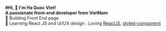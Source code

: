 
 **#Hi, :wave: I'm Ha Quoc Viet!**<br>
**A passionate front-end developer from VietNam<br>**
:office: Building Front End page<br>
:brain: Learning React JS and Ui/UX design
: Loving [ReactJS](https://reactjs.org/), [styled-component](https://styled-components.com/)
